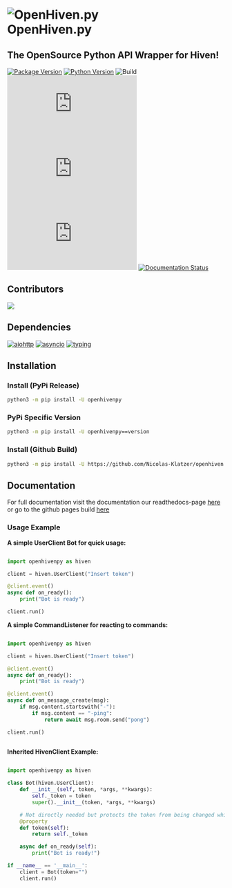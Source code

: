 # ![OpenHiven.py](https://images.nxybi.me/da4e88d64f12.png) <br> OpenHiven.py
## The OpenSource Python API Wrapper for Hiven!

[![Package Version](https://img.shields.io/badge/package%20version-v0.1.3.2-purple?logo=python)](https://github.com/Nicolas-Klatzer/openhiven.py)
[![Python Version](https://img.shields.io/badge/python->=3.7-blue?logo=python)](https://python.org)
![Build](https://img.shields.io/github/workflow/status/Nicolas-Klatzer/openhiven.py/CodeQL?logo=github)
[![Latest Commit](https://img.shields.io/github/last-commit/Nicolas-Klatzer/openhiven.py?logo=github&color=violet)](https://github.com/Nicolas-Klatzer/openhiven.py/commits/mainy)
![Lines of Code](https://img.shields.io/tokei/lines/github/Nicolas-Klatzer/openhiven.py)
[![License](https://img.shields.io/github/license/Nicolas-Klatzer/openhiven.py)](https://github.com/Nicolas-Klatzer/openhiven.py/blob/main/LICENSE)
[![Documentation Status](https://readthedocs.org/projects/openhivenpy/badge/?version=latest)](https://readthedocs.org/projects/openhivenpy/)

## Contributors
<a href="https://github.com/Nicolas-Klatzer/openhiven.py/graphs/contributors"><image src="https://contributors-img.web.app/image?repo=Nicolas-Klatzer/openhiven.py"></a>

## Dependencies

[![aiohttp](https://img.shields.io/github/pipenv/locked/dependency-version/Nicolas-Klatzer/openhiven.py/aiohttp/main)](https://docs.aiohttp.org/en/stable/)
[![asyncio](https://img.shields.io/github/pipenv/locked/dependency-version/Nicolas-Klatzer/openhiven.py/asyncio/main)](https://docs.python.org/3/library/asyncio.html)
[![typing](https://img.shields.io/github/pipenv/locked/dependency-version/Nicolas-Klatzer/openhiven.py/typing/main)](https://docs.python.org/3/library/typing.html)

## Installation
### Install (PyPi Release)

```bash
python3 -m pip install -U openhivenpy
```

### PyPi Specific Version

```bash
python3 -m pip install -U openhivenpy==version
```

### Install (Github Build)
```bash
python3 -m pip install -U https://github.com/Nicolas-Klatzer/openhiven.py/archive/main.zip
```

## Documentation
For full documentation visit the documentation our readthedocs-page
[here](https://openhivenpy.readthedocs.io/en/latest/) or go to the github pages build 
[here](https://nicolas-klatzer.github.io/docs_openhiven.py/build/)


### Usage Example

**A simple UserClient Bot for quick usage:**

```python

import openhivenpy as hiven

client = hiven.UserClient("Insert token")

@client.event()
async def on_ready():
    print("Bot is ready")

client.run()

```

**A simple CommandListener for reacting to commands:**

```python 

import openhivenpy as hiven

client = hiven.UserClient("Insert token")

@client.event()
async def on_ready():
    print("Bot is ready")

@client.event()
async def on_message_create(msg):
    if msg.content.startswith("-"):
        if msg.content == "-ping":
            return await msg.room.send("pong")

client.run()
 
```

**Inherited HivenClient Example:**

```python 

import openhivenpy as hiven

class Bot(hiven.UserClient):
    def __init__(self, token, *args, **kwargs):
        self._token = token
        super().__init__(token, *args, **kwargs)

    # Not directly needed but protects the token from being changed while runtime!
    @property
    def token(self):
        return self._token

    async def on_ready(self):
        print("Bot is ready!")

if __name__ == '__main__':
    client = Bot(token="")
    client.run()

```
